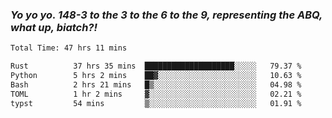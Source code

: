 ### ***Yo yo yo. 148-3 to the 3 to the 6 to the 9, representing the ABQ, what up, biatch?!***

<!--START_SECTION:waka-->

```txt
Total Time: 47 hrs 11 mins

Rust          37 hrs 35 mins  ████████████████████░░░░░   79.37 %
Python        5 hrs 2 mins    ██▓░░░░░░░░░░░░░░░░░░░░░░   10.63 %
Bash          2 hrs 21 mins   █▒░░░░░░░░░░░░░░░░░░░░░░░   04.98 %
TOML          1 hr 2 mins     ▓░░░░░░░░░░░░░░░░░░░░░░░░   02.21 %
typst         54 mins         ▒░░░░░░░░░░░░░░░░░░░░░░░░   01.91 %
```

<!--END_SECTION:waka-->

<!--
**AJMC2002/AJMC2002** is a ✨ _special_ ✨ repository because its `README.md` (this file) appears on your GitHub profile.

Here are some ideas to get you started:

- 🔭 I’m currently working on ...
- 🌱 I’m currently learning ...
- 👯 I’m looking to collaborate on ...
- 🤔 I’m looking for help with ...
- 💬 Ask me about ...
- 📫 How to reach me: ...
- 😄 Pronouns: ...
- ⚡ Fun fact: ...
-->
